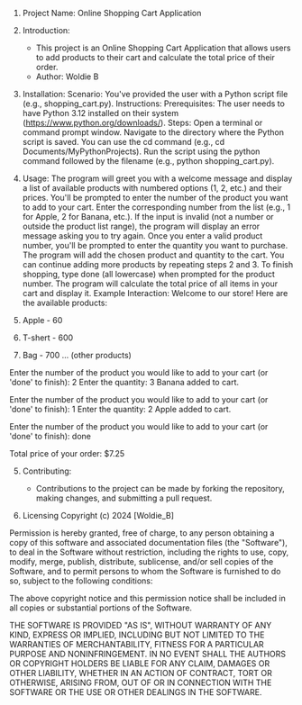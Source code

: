 1. Project Name: Online Shopping Cart Application

2. Introduction:
   - This project is an Online Shopping Cart Application that allows users to add products to their cart and calculate the total price of their order. 
   - Author: Woldie B
3. Installation:
Scenario: You've provided the user with a Python script file (e.g., shopping_cart.py).
Instructions:
Prerequisites: The user needs to have Python 3.12  installed on their system (https://www.python.org/downloads/).
Steps:
Open a terminal or command prompt window.
Navigate to the directory where the Python script is saved. You can use the cd command (e.g., cd Documents/MyPythonProjects).
Run the script using the python command followed by the filename (e.g., python shopping_cart.py).


4. Usage:
   The program will greet you with a welcome message and display a list of available products with numbered options (1, 2, etc.) and their prices.
You'll be prompted to enter the number of the product you want to add to your cart.
Enter the corresponding number from the list (e.g., 1 for Apple, 2 for Banana, etc.).
If the input is invalid (not a number or outside the product list range), the program will display an error message asking you to try again.
Once you enter a valid product number, you'll be prompted to enter the quantity you want to purchase.
The program will add the chosen product and quantity to the cart.
You can continue adding more products by repeating steps 2 and 3.
To finish shopping, type done (all lowercase) when prompted for the product number.
The program will calculate the total price of all items in your cart and display it.
Example Interaction:
Welcome to our store! Here are the available products:
1. Apple - 60
2. T-shert - 600
3. Bag - 700
... (other products)

Enter the number of the product you would like to add to your cart (or 'done' to finish): 2
Enter the quantity: 3
Banana added to cart.

Enter the number of the product you would like to add to your cart (or 'done' to finish): 1
Enter the quantity: 2
Apple added to cart.

Enter the number of the product you would like to add to your cart (or 'done' to finish): done

Total price of your order: $7.25

5. Contributing:
   - Contributions to the project can be made by forking the repository, making changes, and submitting a pull request.

6. Licensing 
Copyright (c) 2024 [Woldie_B]

Permission is hereby granted, free of charge, to any person obtaining a copy
of this software and associated documentation files (the "Software"), to deal
in the Software without restriction, including the rights to use, copy, modify,
merge, publish, distribute, sublicense, and/or sell copies of the Software, and
to permit persons to whom the Software is furnished to do so, subject to the
following conditions:

The above copyright notice and this permission notice shall be included in all
copies or substantial portions of the Software.

THE SOFTWARE IS PROVIDED "AS IS", WITHOUT WARRANTY OF ANY KIND, EXPRESS OR
IMPLIED, INCLUDING BUT NOT LIMITED TO THE WARRANTIES OF MERCHANTABILITY, FITNESS
FOR A PARTICULAR PURPOSE AND NONINFRINGEMENT. IN NO EVENT SHALL THE AUTHORS OR
COPYRIGHT HOLDERS BE LIABLE FOR ANY CLAIM, DAMAGES OR OTHER LIABILITY, WHETHER
IN AN ACTION OF CONTRACT, TORT OR OTHERWISE, ARISING FROM, OUT OF OR IN CONNECTION
WITH THE SOFTWARE OR THE USE OR OTHER DEALINGS IN THE SOFTWARE.


